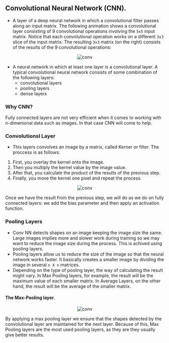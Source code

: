 ## Convolutional Neural Network (CNN).
* A layer of a deep neural network in which a convolutional filter passes along an input matrix.
The following animation shows a convolutional layer consisting of 9 convolutional operations involving the `5x5` input matrix. Notice that each convolutional operation works on a different `3x3` slice of the input matrix. The resulting `3x3` matrix (on the right) consists of the results of the 9 convolutional operations:

<p align="center">
   <img src="https://github.com/CrispenGari/TensorFlow-2.4.1-Python/blob/main/keras-nn/06_Conv_NN/AnimatedConvolution.gif" alt="conv"/> 
</p>

 * A neural network in which at least one layer is a convolutional layer. A typical convolutional neural network consists of some combination of the following layers:
    * convolutional layers
    * pooling layers
    * dense layers
    
### Why CNN?
Fully connected layers are not very efficient when it comes to working with n-dimenional data such as images. In that case CNN will come to help.

### Convolutionsl Layer
* This layers convolves an image by a matrix, called Kerner or filter. The proccess is as follows:
1. First, you overlay the kernel onto the image.
2. Then you multiply the kernel value by the image value.
3. After that, you calculate the product of the results of the previous step.
4. Finally, you move the kernel one pixel and repeat the process.

<p align="center">
   <img src="https://github.com/CrispenGari/TensorFlow-2.4.1-Python/blob/main/keras-nn/06_Conv_NN/1_ciDgQEjViWLnCbmX-EeSrA.gif" alt="conv"/> 
</p>


Once we have the result from the previous step, we will do as we do on fully connected layers: we add the bias parameter and then apply an activation function.

### Pooling Layers
- Conv NN detects shapes on an image keeping the image size the same. Large images implies more and slower work during training so we may want to reduce the image size during the process. This is achived using pooling layers.
- Pooling layers allow us to reduce the size of the image so that the neural network works faster. It basically creates a smaller image by dividing the image in several `n X n` matrices.
- Depending on the type of pooling layer, the way of calculating the result might vary. In Max Pooling layers, for example, the result will be the maximum value of each smaller matrix. In Average Layers, on the other hand, the result will be the average of the smaller matrix.

#### The Max-Pooling layer.

<p align="center">
   <img src="https://github.com/CrispenGari/TensorFlow-2.4.1-Python/blob/main/keras-nn/06_Conv_NN/MaxpoolSample2.png" alt="conv"/> 
</p>


By applying a max pooling layer we ensure that the shapes detected by the convolutional layer are maintained for the next layer. Because of this, Max Pooling layers are the most used pooling layers, as they are they usually give better results.















